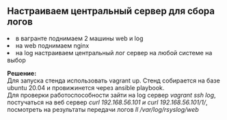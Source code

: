 ## Настраиваем центральный сервер для сбора логов

<li> в вагранте поднимаем 2 машины web и log </li>
<li> на web поднимаем nginx </li>
<li> на log настраиваем центральный лог сервер на любой системе на выбор </li>

**Решение:**<br>
Для запуска стенда использовать vagrant up. Стенд собирается на базе ubuntu 20.04 и провижинется через ansible playbook.<br>
Для проверки работоспособности зайти на log сервер *vagrant ssh log*, постучаться на веб сервер *curl 192.168.56.101 и curl 192.168.56.101/1/*, посмотреть на результаты передачи логов *ll /var/log/rsyslog/web*
